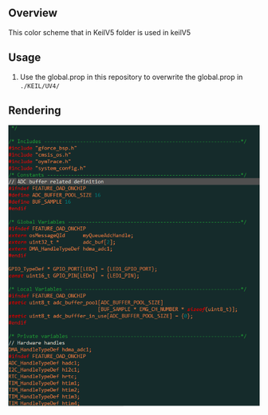 ## Overview
This color scheme that in KeilV5 folder is used in keilV5

## Usage

1. Use the global.prop in this repository to overwrite the global.prop in `./KEIL/UV4/`

## Rendering

![finalImageForKeilv5](./image/keilv5colorScheme.png)
